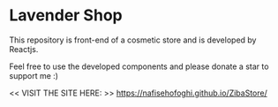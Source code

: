 # Lavender Shop

 This repository is front-end of a cosmetic store and is developed by Reactjs.

 Feel free to use the developed components and please donate a star to support me :)
 
 
 
 << VISIT THE SITE HERE: >>
 https://nafisehofoghi.github.io/ZibaStore/
